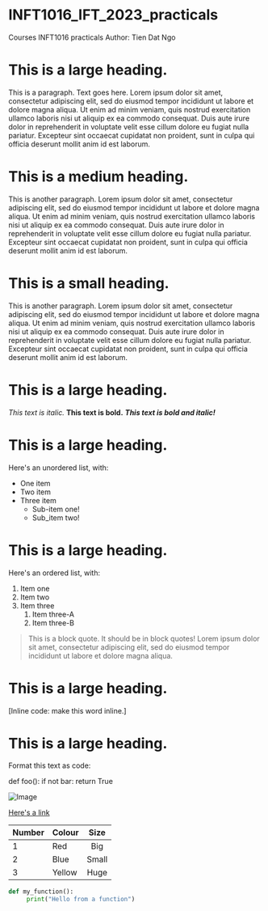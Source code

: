 # INFT1016_IFT_2023_practicals
Courses INFT1016 practicals 
Author: Tien Dat Ngo

# This is a large heading. 
This is a paragraph. Text goes here. Lorem ipsum dolor sit amet, consectetur adipiscing elit, sed do eiusmod tempor incididunt ut labore et dolore magna aliqua. Ut enim ad minim veniam, quis nostrud exercitation ullamco laboris nisi ut aliquip ex ea commodo consequat. Duis aute irure dolor in reprehenderit in voluptate velit esse cillum dolore eu fugiat nulla pariatur. Excepteur sint occaecat cupidatat non proident, sunt in culpa qui officia deserunt mollit anim id est laborum.

# This is a medium heading. 
This is another paragraph. Lorem ipsum dolor sit amet, consectetur adipiscing elit, sed do eiusmod tempor incididunt ut labore et dolore magna aliqua. Ut enim ad minim veniam, quis nostrud exercitation ullamco laboris nisi ut aliquip ex ea commodo consequat. Duis aute irure dolor in reprehenderit in voluptate velit esse cillum dolore eu fugiat nulla pariatur. Excepteur sint occaecat cupidatat non proident, sunt in culpa qui officia deserunt mollit anim id est laborum.

# This is a small heading. 
This is another paragraph. Lorem ipsum dolor sit amet, consectetur adipiscing elit, sed do eiusmod tempor incididunt ut labore et dolore magna aliqua. Ut enim ad minim veniam, quis nostrud exercitation ullamco laboris nisi ut aliquip ex ea commodo consequat. Duis aute irure dolor in reprehenderit in voluptate velit esse cillum dolore eu fugiat nulla pariatur. Excepteur sint occaecat cupidatat non proident, sunt in culpa qui officia deserunt mollit anim id est laborum.

# This is a large heading.
*This text is italic.*
**This text is bold.**
***This text is bold and italic!***
# This is a large heading. 

Here's an unordered list, with:
- One item
- Two item
- Three item
  - Sub-item one!
  - Sub_item two!

# This is a large heading. 

Here's an ordered list, with:

1. Item one
2. Item two
3. Item three
   1. Item three-A
   2. Item three-B

> This is a block quote. It should be in block quotes! Lorem ipsum dolor sit amet, consectetur adipiscing elit, sed do eiusmod tempor incididunt ut labore et dolore magna aliqua.

# This is a large heading. 

[Inline code: make this word inline.]

# This is a large heading. 

Format this text as code:

def foo():
if not bar:
return True

![Image](https://upload.wikimedia.org/wikipedia/commons/thumb/0/03/Kismet-IMG_6007-black.jpg/800px-Kismet-IMG_6007-black.jpg.)


[Here's a link](https://commons.wikimedia.org/wiki/File:Kismet-IMG_6007-black.jpg.)

| Number  | Colour  | Size    |
| :-------| :-------| :------:|
|       1 | Red     | Big     |
|       2 | Blue    | Small   |
|       3 | Yellow  | Huge    |

```python
def my_function():
     print("Hello from a function")
